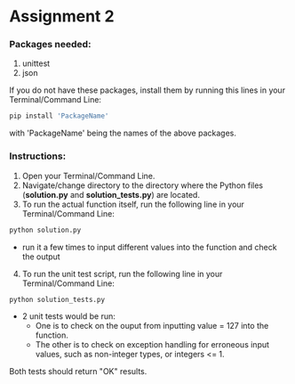 # Assignment 2

### Packages needed:
1) unittest
2) json

If you do not have these packages, install them by running this lines in your Terminal/Command Line:

```bash
pip install 'PackageName'
```

with 'PackageName' being the names of the above packages.

### Instructions:
1) Open your Terminal/Command Line.
2) Navigate/change directory to the directory where the Python files (**solution.py** and **solution_tests.py**) are located.
3) To run the actual function itself, run the following line in your Terminal/Command Line:

```bash
python solution.py
```
- run it a few times to input different values into the function and check the output

4) To run the unit test script, run the following line in your Terminal/Command Line:

```bash
python solution_tests.py
```

- 2 unit tests would be run:
    - One is to check on the ouput from inputting value = 127 into the function.
    - The other is to check on exception handling for erroneous input values, such as non-integer types, or integers <= 1.
    
Both tests should return "OK" results.
